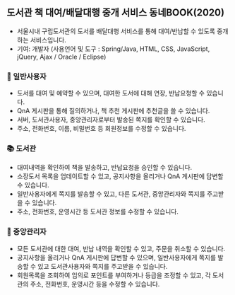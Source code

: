 ## 도서관 책 대여/배달대행 중개 서비스 동네BOOK(2020)
- 서울시내 구립도서관의 도서를 배달대행 서비스를 통해 대여/반납할 수 있도록 중개하는 서비스입니다.
- 기여: 개발자 (사용언어 및 도구 : Spring/Java, HTML, CSS, JavaScript, jQuery, Ajax / Oracle / Eclipse)


### 👩 일반사용자
- 도서를 대여 및 예약할 수 있으며, 대여한 도서에 대해 연장, 반납요청할 수 있습니다.
- QnA 게시판을 통해 질의하거나, 책 추천 게시판에 추천글을 쓸 수 있습니다.
- 서버, 도서관사용자, 중앙관리자로부터 발송된 쪽지를 확인할 수 있습니다.
- 주소, 전화번호, 이름, 비밀번호 등 회원정보를 수정할 수 있습니다.

### 📚 도서관
- 대여내역을 확인하여 책을 발송하고, 반납요청을 승인할 수 있습니다.
- 소장도서 목록을 업데이트할 수 있고, 공지사항을 올리거나 QnA 게시판에 답변할 수 있습니다.
- 일반사용자에게 쪽지를 발송할 수 있고, 다른 도서관, 중앙관리자와 쪽지를 주고받을 수 있습니다.
- 주소, 전화번호, 운영시간 등 도서관 정보를 수정할 수 있습니다.

### 🔧 중앙관리자
- 모든 도서관에 대한 대여, 반납 내역을 확인할 수 있고, 주문을 취소할 수 있습니다.
- 공지사항을 올리거나 QnA 게시판에 답변할 수 있으며, 일반사용자에게 쪽지를 발송할 수 있고 도서관사용자와 쪽지를 주고받을 수 있습니다.
- 회원목록을 조회하여 임의로 포인트를 부여하거나 등급을 조정할 수 있고, 각 도서관의 주소, 전화번호, 운영시간 등을 수정할 수 있습니다.
